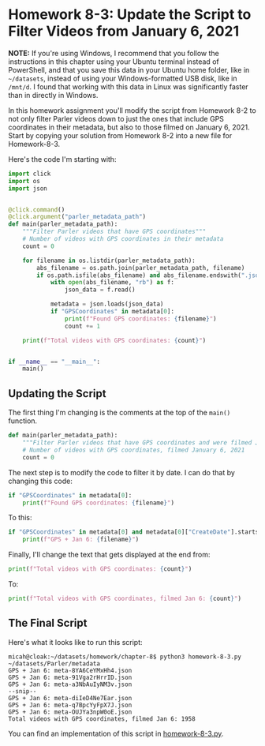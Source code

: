 # Homework 8-3: Update the Script to Filter Videos from January 6, 2021

**NOTE:** If you're using Windows, I recommend that you follow the instructions in this chapter using your Ubuntu terminal instead of PowerShell, and that you save this data in your Ubuntu home folder, like in `~/datasets`, instead of using your Windows-formatted USB disk, like in `/mnt/d`. I found that working with this data in Linux was significantly faster than in directly in Windows.

In this homework assignment you'll modify the script from Homework 8-2 to not only filter Parler videos down to just the ones that include GPS coordinates in their metadata, but also to those filmed on January 6, 2021. Start by copying your solution from Homework 8-2 into a new file for Homework-8-3.

Here's the code I'm starting with:

```python
import click
import os
import json


@click.command()
@click.argument("parler_metadata_path")
def main(parler_metadata_path):
    """Filter Parler videos that have GPS coordinates"""
    # Number of videos with GPS coordinates in their metadata
    count = 0

    for filename in os.listdir(parler_metadata_path):
        abs_filename = os.path.join(parler_metadata_path, filename)
        if os.path.isfile(abs_filename) and abs_filename.endswith(".json"):
            with open(abs_filename, "rb") as f:
                json_data = f.read()

            metadata = json.loads(json_data)
            if "GPSCoordinates" in metadata[0]:
                print(f"Found GPS coordinates: {filename}")
                count += 1

    print(f"Total videos with GPS coordinates: {count}")


if __name__ == "__main__":
    main()
```

## Updating the Script

The first thing I'm changing is the comments at the top of the `main()` function.

```python
def main(parler_metadata_path):
    """Filter Parler videos that have GPS coordinates and were filmed Jan 6, 2021"""
    # Number of videos with GPS coordinates, filmed January 6, 2021
    count = 0
```

The next step is to modify the code to filter it by date. I can do that by changing this code:

```python
if "GPSCoordinates" in metadata[0]:
    print(f"Found GPS coordinates: {filename}")
```

To this:

```python
if "GPSCoordinates" in metadata[0] and metadata[0]["CreateDate"].startswith("2021:01:06 "):
    print(f"GPS + Jan 6: {filename}")
```

Finally, I'll change the text that gets displayed at the end from:

```python
print(f"Total videos with GPS coordinates: {count}")
```

To:

```python
print(f"Total videos with GPS coordinates, filmed Jan 6: {count}")
```

## The Final Script

Here's what it looks like to run this script:

```
micah@cloak:~/datasets/homework/chapter-8$ python3 homework-8-3.py ~/datasets/Parler/metadata
GPS + Jan 6: meta-8YA6CeYMxHh4.json
GPS + Jan 6: meta-91Vga2rHrrID.json
GPS + Jan 6: meta-a3NbAuIyNM3v.json
--snip--
GPS + Jan 6: meta-diIeD4Ne7Ear.json
GPS + Jan 6: meta-q7BpcYyFpX7J.json
GPS + Jan 6: meta-OUJYa3npW0oE.json
Total videos with GPS coordinates, filmed Jan 6: 1958
```

You can find an implementation of this script in [homework-8-3.py](./homework-8-3.py).
